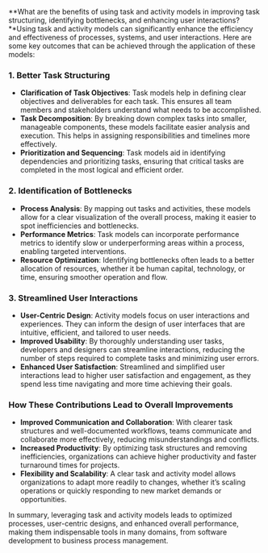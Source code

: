 **What are the benefits of using task and activity models in improving task structuring, identifying bottlenecks, and enhancing user interactions?**Using task and activity models can significantly enhance the efficiency and effectiveness of processes, systems, and user interactions. Here are some key outcomes that can be achieved through the application of these models:

### 1. **Better Task Structuring**
- **Clarification of Task Objectives**: Task models help in defining clear objectives and deliverables for each task. This ensures all team members and stakeholders understand what needs to be accomplished.
- **Task Decomposition**: By breaking down complex tasks into smaller, manageable components, these models facilitate easier analysis and execution. This helps in assigning responsibilities and timelines more effectively.
- **Prioritization and Sequencing**: Task models aid in identifying dependencies and prioritizing tasks, ensuring that critical tasks are completed in the most logical and efficient order.

### 2. **Identification of Bottlenecks**
- **Process Analysis**: By mapping out tasks and activities, these models allow for a clear visualization of the overall process, making it easier to spot inefficiencies and bottlenecks.
- **Performance Metrics**: Task models can incorporate performance metrics to identify slow or underperforming areas within a process, enabling targeted interventions.
- **Resource Optimization**: Identifying bottlenecks often leads to a better allocation of resources, whether it be human capital, technology, or time, ensuring smoother operation and flow.

### 3. **Streamlined User Interactions**
- **User-Centric Design**: Activity models focus on user interactions and experiences. They can inform the design of user interfaces that are intuitive, efficient, and tailored to user needs.
- **Improved Usability**: By thoroughly understanding user tasks, developers and designers can streamline interactions, reducing the number of steps required to complete tasks and minimizing user errors.
- **Enhanced User Satisfaction**: Streamlined and simplified user interactions lead to higher user satisfaction and engagement, as they spend less time navigating and more time achieving their goals.

### How These Contributions Lead to Overall Improvements
- **Improved Communication and Collaboration**: With clearer task structures and well-documented workflows, teams communicate and collaborate more effectively, reducing misunderstandings and conflicts.
- **Increased Productivity**: By optimizing task structures and removing inefficiencies, organizations can achieve higher productivity and faster turnaround times for projects.
- **Flexibility and Scalability**: A clear task and activity model allows organizations to adapt more readily to changes, whether it’s scaling operations or quickly responding to new market demands or opportunities.

In summary, leveraging task and activity models leads to optimized processes, user-centric designs, and enhanced overall performance, making them indispensable tools in many domains, from software development to business process management.